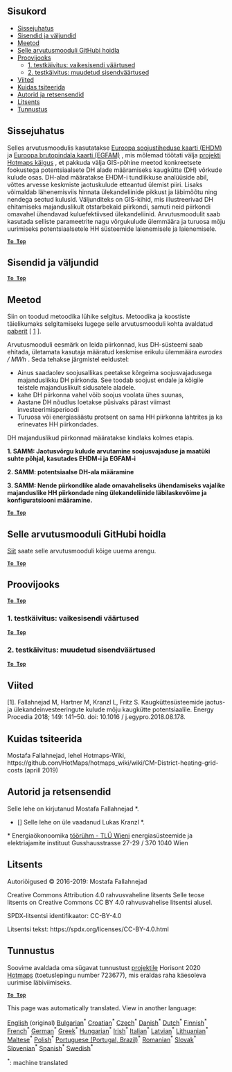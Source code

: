 <h2> Sisukord </h2><ul><li> <a href="#introduction">Sissejuhatus</a> </li><li> <a href="#inputs-and-outputs">Sisendid ja väljundid</a> </li><li> <a href="#method">Meetod</a> </li><li> <a href="#GitHub-Repository-of-this-calculation-module">Selle arvutusmooduli GitHubi hoidla</a> </li><li> <a href="#sample-run">Proovijooks</a> <ul><li> <a href="#test-run-1-default-input-values">1. testkäivitus: vaikesisendi väärtused</a> </li><li> <a href="#test-run-2-modified-input-values">2. testkäivitus: muudetud sisendväärtused</a> </li></ul></li><li> <a href="#references">Viited</a> </li><li> <a href="#how-to-cite">Kuidas tsiteerida</a> </li><li> <a href="#authors-and-reviewers">Autorid ja retsensendid</a> </li><li> <a href="#license">Litsents</a> </li><li> <a href="#acknowledgement">Tunnustus</a> </li></ul><h2> Sissejuhatus </h2><p> Selles arvutusmoodulis kasutatakse <a href="https://gitlab.com/hotmaps/heat/heat_tot_curr_density">Euroopa soojustiheduse kaarti (EHDM)</a> ja <a href="https://gitlab.com/hotmaps/gfa_tot_curr_density">Euroopa brutopindala kaarti (EGFAM)</a> , mis mõlemad töötati välja <a href="https://www.hotmaps-project.eu/">projekti Hotmaps käigus</a> , et pakkuda välja GIS-põhine meetod konkreetsete fookustega potentsiaalsete DH alade määramiseks kaugkütte (DH) võrkude kulude osas. DH-alad määratakse EHDM-i tundlikkuse analüüside abil, võttes arvesse keskmiste jaotuskulude etteantud ülemist piiri. Lisaks võimaldab lähenemisviis hinnata ülekandeliinide pikkust ja läbimõõtu ning nendega seotud kulusid. Väljunditeks on GIS-kihid, mis illustreerivad DH ehitamiseks majanduslikult otstarbekaid piirkondi, samuti neid piirkondi omavahel ühendavad kuluefektiivsed ülekandeliinid. Arvutusmoodulit saab kasutada selliste parameetrite nagu võrgukulude ülemmäära ja turuosa mõju uurimiseks potentsiaalsetele HH süsteemide laienemisele ja laienemisele. </p><p><ins> <code><strong><a href="#table-of-contents">To Top</a></strong></code> </ins> </p><h2> Sisendid ja väljundid </h2><p><ins> <code><strong><a href="#table-of-contents">To Top</a></strong></code> </ins> </p><h2> Meetod </h2><p> Siin on toodud metoodika lühike selgitus. Metoodika ja koostiste täielikumaks selgitamiseks lugege selle arvutusmooduli kohta avaldatud <a href="https://www.sciencedirect.com/science/article/pii/S1876610218304740">paberit</a> [ <a href="#References">1</a> ]. </p><p> Arvutusmooduli eesmärk on leida piirkonnad, kus DH-süsteemi saab ehitada, ületamata kasutaja määratud keskmise erikulu ülemmäära <em><em>eurodes / MWh</em></em> . Seda tehakse järgmistel eeldustel: </p><ul><li> Ainus saadaolev soojusallikas peetakse kõrgeima soojusvajadusega majanduslikku DH piirkonda. See toodab soojust endale ja kõigile teistele majanduslikult sidusatele aladele. </li><li> kahe DH piirkonna vahel võib soojus voolata ühes suunas, </li><li> Aastane DH nõudlus loetakse püsivaks pärast viimast investeerimisperioodi </li><li> Turuosa või energiasäästu protsent on sama HH piirkonna lahtrites ja ka erinevates HH piirkondades. </li></ul><p> DH majanduslikud piirkonnad määratakse kindlaks kolmes etapis. </p><p> <strong>1. SAMM: Jaotusvõrgu kulude arvutamine soojusvajaduse ja maatüki suhte põhjal, kasutades EHDM-i ja EGFAM-i</strong> </p><p> <strong>2. SAMM: potentsiaalse DH-ala määramine</strong> </p><p> <strong>3. SAMM: Nende piirkondlike alade omavaheliseks ühendamiseks vajalike majanduslike HH piirkondade ning ülekandeliinide läbilaskevõime ja konfiguratsiooni määramine.</strong> </p><p><ins> <code><strong><a href="#table-of-contents">To Top</a></strong></code> </ins> </p><h2> Selle arvutusmooduli GitHubi hoidla </h2><p> <a href="https://github.com/HotMaps/dh_economic_assessment/tree/develop">Siit</a> saate selle arvutusmooduli kõige uuema arengu. </p><p><ins> <code><strong><a href="#table-of-contents">To Top</a></strong></code> </ins> </p><h2> Proovijooks </h2><p><ins> <code><strong><a href="#table-of-contents">To Top</a></strong></code> </ins> </p><h3> 1. testkäivitus: vaikesisendi väärtused </h3><p><ins> <code><strong><a href="#table-of-contents">To Top</a></strong></code> </ins> </p><h3> 2. testkäivitus: muudetud sisendväärtused </h3><p><ins> <code><strong><a href="#table-of-contents">To Top</a></strong></code> </ins> </p><h2> Viited </h2><p> [1]. Fallahnejad M, Hartner M, Kranzl L, Fritz S. Kaugküttesüsteemide jaotus- ja ülekandeinvesteeringute kulude mõju kaugkütte potentsiaalile. Energy Procedia 2018; 149: 141–50. doi: 10.1016 / j.egypro.2018.08.178. </p><h2> Kuidas tsiteerida </h2><p> Mostafa Fallahnejad, lehel Hotmaps-Wiki, https://github.com/HotMaps/hotmaps_wiki/wiki/CM-District-heating-grid-costs (aprill 2019) </p><h2> Autorid ja retsensendid </h2><p> Selle lehe on kirjutanud Mostafa Fallahnejad *. </p><ul><li> [] Selle lehe on üle vaadanud Lukas Kranzl *. </li></ul><p> * Energiaökonoomika <a href="https://eeg.tuwien.ac.at/">töörühm - TLÜ Wieni</a> energiasüsteemide ja elektriajamite instituut Gusshausstrasse 27-29 / 370 1040 Wien </p><h2> Litsents </h2><p> Autoriõigused © 2016-2019: Mostafa Fallahnejad </p><p> Creative Commons Attribution 4.0 rahvusvaheline litsents Selle teose litsents on Creative Commons CC BY 4.0 rahvusvahelise litsentsi alusel. </p><p> SPDX-litsentsi identifikaator: CC-BY-4.0 </p><p> Litsentsi tekst: https://spdx.org/licenses/CC-BY-4.0.html </p><h2> Tunnustus </h2><p> Soovime avaldada oma sügavat tunnustust <a href="https://www.hotmaps-project.eu">projektile</a> Horisont 2020 <a href="https://www.hotmaps-project.eu">Hotmaps</a> (toetuslepingu number 723677), mis eraldas raha käesoleva uurimise läbiviimiseks. </p><p><ins> <code><strong><a href="#table-of-contents">To Top</a></strong></code> </ins> </p>

This page was automatically translated. View in another language:

[English](../en/CM-District-heating-potential-economic-assessment.md) (original) [Bulgarian](../bg/CM-District-heating-potential-economic-assessment.md)<sup>\*</sup> [Croatian](../hr/CM-District-heating-potential-economic-assessment.md)<sup>\*</sup> [Czech](../cs/CM-District-heating-potential-economic-assessment.md)<sup>\*</sup> [Danish](../da/CM-District-heating-potential-economic-assessment.md)<sup>\*</sup> [Dutch](../nl/CM-District-heating-potential-economic-assessment.md)<sup>\*</sup>  [Finnish](../fi/CM-District-heating-potential-economic-assessment.md)<sup>\*</sup> [French](../fr/CM-District-heating-potential-economic-assessment.md)<sup>\*</sup> [German](../de/CM-District-heating-potential-economic-assessment.md)<sup>\*</sup> [Greek](../el/CM-District-heating-potential-economic-assessment.md)<sup>\*</sup> [Hungarian](../hu/CM-District-heating-potential-economic-assessment.md)<sup>\*</sup> [Irish](../ga/CM-District-heating-potential-economic-assessment.md)<sup>\*</sup> [Italian](../it/CM-District-heating-potential-economic-assessment.md)<sup>\*</sup> [Latvian](../lv/CM-District-heating-potential-economic-assessment.md)<sup>\*</sup> [Lithuanian](../lt/CM-District-heating-potential-economic-assessment.md)<sup>\*</sup> [Maltese](../mt/CM-District-heating-potential-economic-assessment.md)<sup>\*</sup> [Polish](../pl/CM-District-heating-potential-economic-assessment.md)<sup>\*</sup> [Portuguese (Portugal, Brazil)](../pt/CM-District-heating-potential-economic-assessment.md)<sup>\*</sup> [Romanian](../ro/CM-District-heating-potential-economic-assessment.md)<sup>\*</sup> [Slovak](../sk/CM-District-heating-potential-economic-assessment.md)<sup>\*</sup> [Slovenian](../sl/CM-District-heating-potential-economic-assessment.md)<sup>\*</sup> [Spanish](../es/CM-District-heating-potential-economic-assessment.md)<sup>\*</sup> [Swedish](../sv/CM-District-heating-potential-economic-assessment.md)<sup>\*</sup> 

<sup>\*</sup>: machine translated

